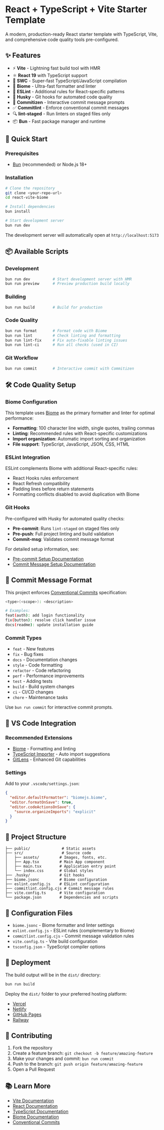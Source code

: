 # React + TypeScript + Vite Starter Template

A modern, production-ready React starter template with TypeScript, Vite, and comprehensive code quality tools pre-configured.

## ✨ Features

- ⚡ **Vite** - Lightning fast build tool with HMR
- ⚛️ **React 19** with TypeScript support
- 🚀 **SWC** - Super-fast TypeScript/JavaScript compilation
- 🎨 **Biome** - Ultra-fast formatter and linter
- 🔧 **ESLint** - Additional rules for React-specific patterns
- 🎯 **Husky** - Git hooks for automated code quality
- 📝 **Commitizen** - Interactive commit message prompts
- ✅ **Commitlint** - Enforce conventional commit messages
- 🔍 **lint-staged** - Run linters on staged files only
- 📦 **Bun** - Fast package manager and runtime

## 🚀 Quick Start

### Prerequisites

- [Bun](https://bun.sh/) (recommended) or Node.js 18+

### Installation

```bash
# Clone the repository
git clone <your-repo-url>
cd react-vite-biome

# Install dependencies
bun install

# Start development server
bun run dev
```

The development server will automatically open at `http://localhost:5173`

## 📦 Available Scripts

### Development

```bash
bun run dev          # Start development server with HMR
bun run preview      # Preview production build locally
```

### Building

```bash
bun run build        # Build for production
```

### Code Quality

```bash
bun run format       # Format code with Biome
bun run lint         # Check linting and formatting
bun run lint-fix     # Fix auto-fixable linting issues
bun run lint-ci      # Run all checks (used in CI)
```

### Git Workflow

```bash
bun run commit       # Interactive commit with Commitizen
```

## 🛠️ Code Quality Setup

### Biome Configuration

This template uses [Biome](https://biomejs.dev/) as the primary formatter and linter for optimal performance:

- **Formatting**: 100 character line width, single quotes, trailing commas
- **Linting**: Recommended rules with React-specific customizations
- **Import organization**: Automatic import sorting and organization
- **File support**: TypeScript, JavaScript, JSON, CSS, HTML

### ESLint Integration

ESLint complements Biome with additional React-specific rules:

- React Hooks rules enforcement
- React Refresh compatibility
- Padding lines before return statements
- Formatting conflicts disabled to avoid duplication with Biome

### Git Hooks

Pre-configured with Husky for automated quality checks:

- **Pre-commit**: Runs `lint-staged` on staged files only
- **Pre-push**: Full project linting and build validation
- **Commit-msg**: Validates commit message format

For detailed setup information, see:
- [Pre-commit Setup Documentation](./PRE_COMMIT_SETUP.md)
- [Commit Message Setup Documentation](./COMMIT_SETUP.md)

## 📝 Commit Message Format

This project enforces [Conventional Commits](https://www.conventionalcommits.org/) specification:

```bash
<type>(<scope>): <description>

# Examples:
feat(auth): add login functionality
fix(button): resolve click handler issue
docs(readme): update installation guide
```

### Commit Types

- `feat` - New features
- `fix` - Bug fixes
- `docs` - Documentation changes
- `style` - Code formatting
- `refactor` - Code refactoring
- `perf` - Performance improvements
- `test` - Adding tests
- `build` - Build system changes
- `ci` - CI/CD changes
- `chore` - Maintenance tasks

Use `bun run commit` for interactive commit prompts.

## 🎨 VS Code Integration

### Recommended Extensions

- [Biome](https://marketplace.visualstudio.com/items?itemName=biomejs.biome) - Formatting and linting
- [TypeScript Importer](https://marketplace.visualstudio.com/items?itemName=pmneo.tsimporter) - Auto import suggestions
- [GitLens](https://marketplace.visualstudio.com/items?itemName=eamodio.gitlens) - Enhanced Git capabilities

### Settings

Add to your `.vscode/settings.json`:

```json
{
  "editor.defaultFormatter": "biomejs.biome",
  "editor.formatOnSave": true,
  "editor.codeActionsOnSave": {
    "source.organizeImports": "explicit"
  }
}
```

## 📁 Project Structure

```
├── public/              # Static assets
├── src/                 # Source code
│   ├── assets/         # Images, fonts, etc.
│   ├── App.tsx         # Main App component
│   ├── main.tsx        # Application entry point
│   └── index.css       # Global styles
├── .husky/             # Git hooks
├── biome.jsonc         # Biome configuration
├── eslint.config.js    # ESLint configuration
├── commitlint.config.cjs # Commit message rules
├── vite.config.ts      # Vite configuration
└── package.json        # Dependencies and scripts
```

## 🔧 Configuration Files

- `biome.jsonc` - Biome formatter and linter settings
- `eslint.config.js` - ESLint rules (complementary to Biome)
- `commitlint.config.cjs` - Commit message validation rules
- `vite.config.ts` - Vite build configuration
- `tsconfig.json` - TypeScript compiler options

## 🚀 Deployment

The build output will be in the `dist/` directory:

```bash
bun run build
```

Deploy the `dist/` folder to your preferred hosting platform:
- [Vercel](https://vercel.com)
- [Netlify](https://netlify.com)
- [GitHub Pages](https://pages.github.com)
- [Railway](https://railway.app)

## 🤝 Contributing

1. Fork the repository
2. Create a feature branch: `git checkout -b feature/amazing-feature`
3. Make your changes and commit: `bun run commit`
4. Push to the branch: `git push origin feature/amazing-feature`
5. Open a Pull Request

## 📚 Learn More

- [Vite Documentation](https://vitejs.dev/)
- [React Documentation](https://react.dev/)
- [TypeScript Documentation](https://www.typescriptlang.org/)
- [Biome Documentation](https://biomejs.dev/)
- [Conventional Commits](https://www.conventionalcommits.org/)
